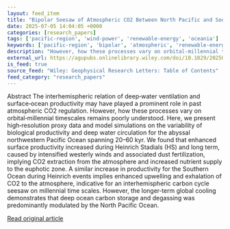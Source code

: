 ```yaml
---
layout: feed_item
title: "Bipolar Seesaw of Atmospheric CO2 Between North Pacific and Southern Ocean at Millennial Timescales"
date: 2025-07-05 14:04:05 +0000
categories: [research_papers]
tags: ['pacific-region', 'wind-power', 'renewable-energy', 'oceania']
keywords: ['pacific-region', 'bipolar', 'atmospheric', 'renewable-energy', 'seesaw', 'oceania', 'wind-power']
description: "However, how these processes vary on orbital‐millennial timescales remains poorly understood"
external_url: https://agupubs.onlinelibrary.wiley.com/doi/10.1029/2025GL115758?af=R
is_feed: true
source_feed: "Wiley: Geophysical Research Letters: Table of Contents"
feed_category: "research_papers"
---
```


Abstract The interhemispheric relation of deep‐water ventilation and surface‐ocean productivity may have played a prominent role in past atmospheric CO2 regulation. However, how these processes vary on orbital‐millennial timescales remains poorly understood. Here, we present high‐resolution proxy data and model simulations on the variability of biological productivity and deep water circulation for the abyssal northwestern Pacific Ocean spanning 20–60 kyr. We found that enhanced surface productivity increased during Heinrich Stadials (HS) and long term, caused by intensified westerly winds and associated dust fertilization, implying CO2 extraction from the atmosphere and increased nutrient supply to the euphotic zone. A similar increase in productivity for the Southern Ocean during Heinrich events implies enhanced upwelling and exhalation of CO2 to the atmosphere, indicative for an interhemispheric carbon cycle seesaw on millennial time scales. However, the longer‐term global cooling demonstrates that deep ocean carbon storage and degassing was predominantly modulated by the North Pacific Ocean.

[Read original article](https://agupubs.onlinelibrary.wiley.com/doi/10.1029/2025GL115758?af=R)
